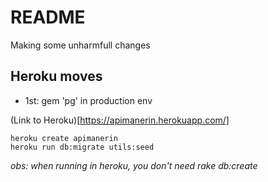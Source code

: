 # README
Making some unharmfull changes

## Heroku moves
* 1st: gem 'pg' in production env

(Link to Heroku)[https://apimanerin.herokuapp.com/]

```
heroku create apimanerin
heroku run db:migrate utils:seed
```
_obs: when running in heroku, you don't need rake db:create_
